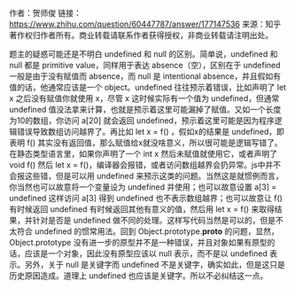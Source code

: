 作者：贺师俊
链接：https://www.zhihu.com/question/60447787/answer/177147536
来源：知乎
著作权归作者所有。商业转载请联系作者获得授权，非商业转载请注明出处。

题主的疑惑可能还是不明白 undefined 和 null 的区别。简单说，undefined 和 null 都是 primitive value，同样用于表达 absence（空），区别在于 undefined 一般是由于没有赋值而 absence，而 null 是 intentional absence，并且假如有值的话，他通常应该是一个 object。undefined 往往预示着错误，比如声明了 let x 之后没有赋值你就使用 x，尽管 x 这时候实际有一个值为 undefined，但通常 undefined 值没法拿来计算，也就是预示着这里可能漏掉了赋值。又如一个长度为10的数组，你访问 a[20] 就会返回 undefined，预示着这里可能是因为程序逻辑错误导致数组访问越界了。再比如 let x = f() ，假如x的结果是 undefined，即表明 f() 其实没有返回值，那么赋值给x就没啥意义，所以很可能是逻辑写错了。在静态类型语言里，如果你声明了一个 int x 然后未赋值就使用它，或者声明了 void f() 然后 let x = f()，编译器会报错，或者访问数组越界会扔异常。js中并不会报这些错，但是可以用 undefined 来预示这类的问题。当然这是就惯例而言，你当然也可以故意将一个变量设为 undefined 并使用；也可以故意设置 a[3] = undefined 这样访问 a[3] 得到 undefined 也不表示数组越界；也可以故意让 f() 有时候返回 undefined 有时候返回其他有意义的值，然后用 let x = f() 来取得结果，并针对是否是 undefined 做不同的处理。这样写代码当然是可以的，但是不太符合 undefined 的惯常用法。回到 Object.prototype.__proto__ 的问题，显然，Object.prototype 没有进一步的原型并不是一种错误，并且对象如果有原型的话，应该是一个对象，因此没有原型应该以 null 表示，而不是以 undefined 表示。另外，关于 null 是关键字而 undefined 不是关键字，确实如此，但是这只是历史原因造成。道理上 undefined 也应该是关键字。所以不必纠结这一点。